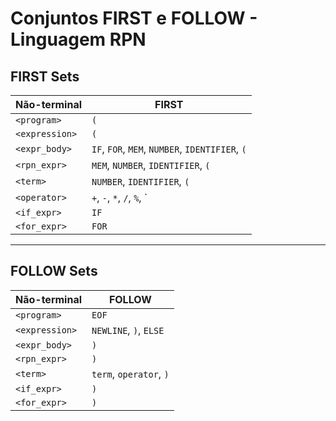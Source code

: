 # Conjuntos FIRST e FOLLOW - Linguagem RPN

## FIRST Sets

| Não-terminal   | FIRST                                   |
|----------------|------------------------------------------|
| `<program>`    | `(`                                      |
| `<expression>` | `(`                                      |
| `<expr_body>`  | `IF`, `FOR`, `MEM`, `NUMBER`, `IDENTIFIER`, `(` |
| `<rpn_expr>`   | `MEM`, `NUMBER`, `IDENTIFIER`, `(`       |
| `<term>`       | `NUMBER`, `IDENTIFIER`, `(`              |
| `<operator>`   | `+`, `-`, `*`, `/`, `%`, `|`, `^`, `==`, `!=`, `<`, `>`, `<=`, `>=` |
| `<if_expr>`    | `IF`                                     |
| `<for_expr>`   | `FOR`                                    |

---

## FOLLOW Sets

| Não-terminal   | FOLLOW                     |
|----------------|----------------------------|
| `<program>`    | `EOF`                      |
| `<expression>` | `NEWLINE`, `)`, `ELSE`     |
| `<expr_body>`  | `)`                        |
| `<rpn_expr>`   | `)`                        |
| `<term>`       | `term`, `operator`, `)`    |
| `<if_expr>`    | `)`                        |
| `<for_expr>`   | `)`                        |
